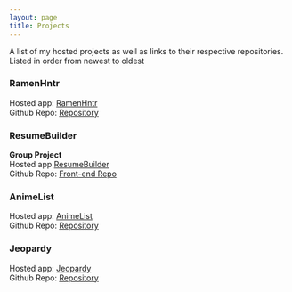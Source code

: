 ```yaml
---
layout: page
title: Projects
---
```


A list of my hosted projects as well as
links to their respective repositories.\
Listed in order from newest to oldest


### RamenHntr

Hosted app: [RamenHntr](https://ramen-hntr.herokuapp.com/about/)\
Github Repo: [Repository](https://github.com/mikec7592/RamenHntr)

### ResumeBuilder

**Group Project**\
Hosted app [ResumeBuilder]( https://resumebuilder-frontend.herokuapp.com/)\
Github Repo: [Front-end Repo](https://github.com/mikec7592/resume_builder-frontend)

### AnimeList

Hosted app: [AnimeList](https://boiling-basin-25566.herokuapp.com/animeList)\
Github Repo: [Repository](https://github.com/mikec7592/anime_list)

### Jeopardy 

Hosted app: [Jeopardy](https://mikec7592.github.io/)\
Github Repo: [Repository](https://github.com/mikec7592/mikec7592.github.io)
